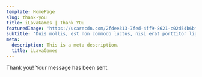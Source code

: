 ```yaml
---
template: HomePage
slug: thank-you
title: iLavaGames | Thank YOu
featuredImage: 'https://ucarecdn.com/2fdee313-7fed-4ff9-8621-c02d54b6bf8c/'
subtitle: 'Duis mollis, est non commodo luctus, nisi erat porttitor ligula.'
meta:
  description: This is a meta description.
  title: iLavaGames
---
```


Thank you! Your message has been sent.
